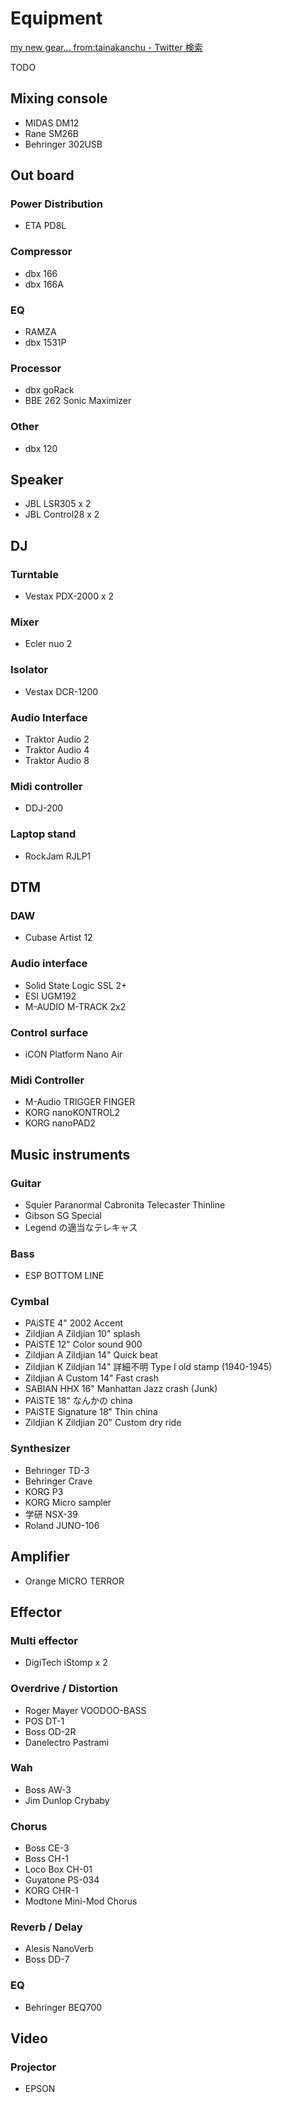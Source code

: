 # Equipment

[my new gear... from:tainakanchu - Twitter 検索](https://twitter.com/search?q=my%20new%20gear...%20from%3Atainakanchu&src=typed_query&f=live)

TODO

## Mixing console

- MIDAS DM12
- Rane SM26B
- Behringer 302USB

## Out board

### Power Distribution

- ETA PD8L

### Compressor

- dbx 166
- dbx 166A

### EQ

- RAMZA
- dbx 1531P

### Processor

- dbx goRack
- BBE 262 Sonic Maximizer

### Other

- dbx 120

## Speaker

- JBL LSR305 x 2
- JBL Control28 x 2

## DJ

### Turntable

- Vestax PDX-2000 x 2

### Mixer

- Ecler nuo 2

### Isolator

- Vestax DCR-1200

### Audio Interface

- Traktor Audio 2
- Traktor Audio 4
- Traktor Audio 8


### Midi controller

- DDJ-200

### Laptop stand

- RockJam RJLP1

## DTM

### DAW

- Cubase Artist 12

### Audio interface

- Solid State Logic SSL 2+
- ESI UGM192
- M-AUDIO M-TRACK 2x2

### Control surface

- iCON Platform Nano Air

### Midi Controller

- M-Audio TRIGGER FINGER
- KORG nanoKONTROL2
- KORG nanoPAD2

## Music instruments

### Guitar

- Squier Paranormal Cabronita Telecaster Thinline
- Gibson SG Special
- Legend の適当なテレキャス

### Bass

- ESP BOTTOM LINE

### Cymbal
- PAiSTE 4" 2002 Accent 
- Zildjian A Zildjian 10" splash
- PAiSTE 12" Color sound 900
- Zildjian A Zildjian 14" Quick beat
- Zildjian K Zildjian 14" 詳細不明 Type I old stamp (1940-1945)
- Zildjian A Custom 14" Fast crash
- SABIAN HHX 16" Manhattan Jazz crash (Junk)
- PAiSTE 18" なんかの china
- PAiSTE Signature 18" Thin china
- Zildjian K Zildjian 20" Custom dry ride

### Synthesizer

- Behringer TD-3
- Behringer Crave
- KORG P3
- KORG Micro sampler
- 学研 NSX-39
- Roland JUNO-106

## Amplifier
- Orange MICRO TERROR

## Effector

### Multi effector

- DigiTech iStomp x 2

### Overdrive / Distortion

- Roger Mayer VOODOO-BASS
- POS DT-1
- Boss OD-2R
- Danelectro Pastrami

### Wah

- Boss AW-3
- Jim Dunlop Crybaby

### Chorus

- Boss CE-3
- Boss CH-1
- Loco Box CH-01
- Guyatone PS-034
- KORG CHR-1
- Modtone Mini-Mod Chorus

### Reverb / Delay

- Alesis NanoVerb
- Boss DD-7

### EQ

- Behringer BEQ700

## Video
### Projector

- EPSON 
